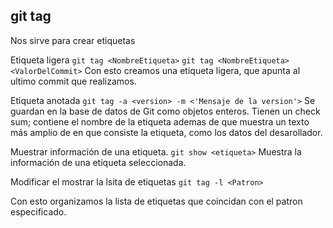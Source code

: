 ## git tag

Nos sirve para crear etiquetas

Etiqueta ligera
`git tag <NombreEtiqueta>`
`git tag <NombreEtiqueta> <ValorDelCommit>`
Con esto creamos una etiqueta ligera, que apunta al ultimo commit que realizamos. 

Etiqueta anotada
`git tag -a <version> -m <'Mensaje de la version'>`
Se guardan en la base de datos de Git como objetos enteros. Tienen un check sum; contiene el nombre de la etiqueta ademas de que muestra un texto más amplio de en que consiste la etiqueta, como los datos del desarollador.

Muestrar información de una etiqueta.
`git show <etiqueta>`
Muestra la información de una etiqueta seleccionada.

Modificar el mostrar la lsita de etiquetas
`git tag -l <Patron>`

Con esto organizamos la lista de etiquetas que coincidan con el patron especificado.